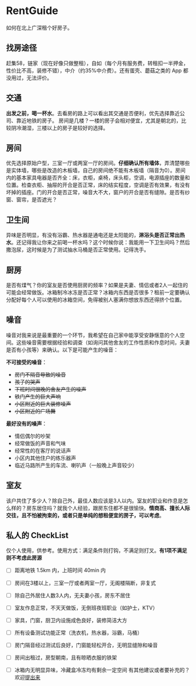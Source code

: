# RentGuide
如何在北上广深租个好房子。

## 找房途径
赶集58，链家（现在好像只做整租），自如（每个月有服务费，转租扣一半押金，性价比不高，装修不错），中介（约35%中介费）。还有蛋壳、蘑菇之类的 App 都没用过，无法评价。

## 交通
**出发之前，喝一杯水**。去看房的路上可以看出其交通是否便利，优先选择靠近公司、靠近地铁的房子。
房间是几楼？一楼的房子会相对便宜，尤其是朝北的，比较阴冷潮湿，三楼以上的房子是较好的选择。

## 房间
优先选择原始户型，三室一厅或两室一厅的房间。**仔细确认所有墙体**，弄清楚哪些是实体墙，哪些是改造的木板墙，自己的房间绝不能有木板墙（隔音为0）。房间内的基本家具电器是否齐全：床，衣柜，桌椅，床头柜，空调，电源插座的数量和位置。检查衣柜、抽屉的开合是否正常，床的结实程度，空调是否有效果，有没有坏掉的插座。门的开合是否正常，噪音大不大，窗户的开合是否有缝隙。是否有纱窗、窗帘，是否遮光？

## 卫生间
异味是否明显，有没有浴霸、热水器是通电还是太阳能的，**淋浴头是否正常出热水**。还记得我让你来之前喝一杯水吗？这个时候你说：我能用一下卫生间吗？然后撒泡尿，这时候是为了测试抽水马桶是否正常使用。记得洗手。

## 厨房
是否有煤气？你的室友是否使用厨房的频率？如果是夫妻、情侣或者2人一起住的可能会经常做饭。冰箱制冷冰冻是否正常？冰箱内东西是否很多？租前一定要确认分配好每个人可以使用的冰箱空间，免得被别人塞满你想放东西还得挤个位置。

## 噪音
噪音对我来说是最重要的一个环节，我希望在自己家中能享受安静惬意的个人空间。这些噪音需要根据经验和调查（如询问其他舍友的工作性质和作息时间，夫妻是否有小孩等）来确认。以下是可能产生的噪音：

 **不可接受的噪音**：
 
- ~~房门不隔音导致的噪音~~
- ~~孩子的哭声~~
- ~~下班时间很晚的舍友产生的噪声~~
- ~~铁门产生的巨大声响~~
- ~~小区附近的巨大装修噪声~~
- ~~小区附近的广场舞~~

 **最好没有的噪声**：

- 情侣偶尔的吵架
- 经常做饭的声音和气味
- 经常性的在客厅的说话声
- 小区内其他住户的练乐器声
- 临近马路所产生的车流、喇叭声（一般晚上声音较少）

## 室友
该户共住了多少人？除自己外，最佳人数应该是3人以内。室友的职业和作息是怎么样的？房东居住吗？就我个人经验，跟房东住都不是很愉快。**情商高、擅长人际交往，且不怕被拘束的，或者只是单纯的想租便宜的房子，可以考虑**。


## 私人的 CheckList
仅个人使用，供参考。使用方式：满足条件则打钩，不满足则打叉。**有1项不满足则不考虑此房源**

- [ ] 距离地铁 1.5km 内，上班时间 40min 内
- [ ] 房间在3楼以上，三室一厅或者两室一厅，无阁楼隔断，非复式
- [ ] 除自己外居住人数3人内，无夫妻小孩，房东不居住
- [ ] 室友作息正常，不天天做饭，无倒班夜班职业（如护士，KTV）
- [ ] 家具，门窗，厨卫内设施成色良好，装修简洁大方
- [ ] 所有设备测试功能正常（洗衣机，热水器，浴霸，马桶）
- [ ] 房门隔音经过测试后良好，门窗能轻松开合，无明显缝隙和噪音
- [ ] 房间出租过，房型朝南，且有晾晒衣服的铁架
- [ ] 冰箱内无明显异味，冷藏盒冷冻均有剩余一定空间
有其他建议或者要补充的？欢迎[提出来](https://github.com/DanteAndroid/Non-technicalArticles/issues/new)


